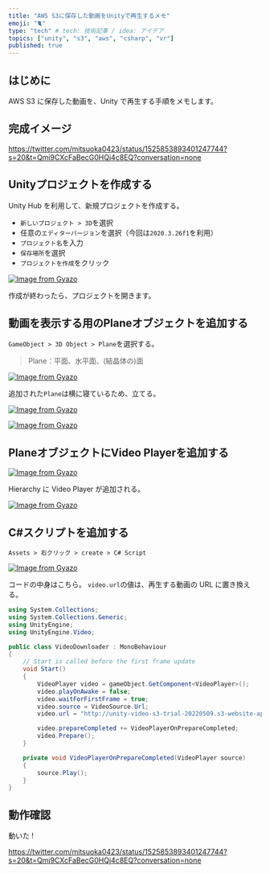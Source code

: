 ```yaml
---
title: "AWS S3に保存した動画をUnityで再生するメモ"
emoji: "🐈"
type: "tech" # tech: 技術記事 / idea: アイデア
topics: ["unity", "s3", "aws", "csharp", "vr"]
published: true
---
```


## はじめに

AWS S3 に保存した動画を、Unity で再生する手順をメモします。

## 完成イメージ

https://twitter.com/mitsuoka0423/status/1525853893401247744?s=20&t=Qmi9CXcFaBecG0HQj4c8EQ?conversation=none

## Unityプロジェクトを作成する

Unity Hub を利用して、新規プロジェクトを作成する。

- `新しいプロジェクト > 3D`を選択
- 任意の`エディターバージョン`を選択（今回は`2020.3.26f1`を利用）
- `プロジェクト名`を入力
- `保存場所`を選択
- `プロジェクトを作成`をクリック

[![Image from Gyazo](https://i.gyazo.com/7f01c2d32a14eff925b399f0899b10b6.png)](https://gyazo.com/7f01c2d32a14eff925b399f0899b10b6)

作成が終わったら、プロジェクトを開きます。

## 動画を表示する用のPlaneオブジェクトを追加する

`GameObject > 3D Object > Plane`を選択する。

> Plane：平面、水平面、(結晶体の)面

[![Image from Gyazo](https://i.gyazo.com/d26cfa4f2096983c72462cb8fd42d798.png)](https://gyazo.com/d26cfa4f2096983c72462cb8fd42d798)

追加された`Plane`は横に寝ているため、立てる。

[![Image from Gyazo](https://i.gyazo.com/204c4fedaad0fd121eb4f8330be2cf0b.png)](https://gyazo.com/204c4fedaad0fd121eb4f8330be2cf0b)

[![Image from Gyazo](https://i.gyazo.com/0ad4d3b4789164f0f639fb5336ffb34c.png)](https://gyazo.com/0ad4d3b4789164f0f639fb5336ffb34c)

## PlaneオブジェクトにVideo Playerを追加する

[![Image from Gyazo](https://i.gyazo.com/585d4b12dd58b69c9d9d82245cbbb964.png)](https://gyazo.com/585d4b12dd58b69c9d9d82245cbbb964)

Hierarchy に Video Player が追加される。

[![Image from Gyazo](https://i.gyazo.com/ed01ac16459c1302185602d0711393c3.png)](https://gyazo.com/ed01ac16459c1302185602d0711393c3)

## C#スクリプトを追加する

`Assets > 右クリック > create > C# Script`

[![Image from Gyazo](https://i.gyazo.com/56cdd6e28a4b46e5aa26cc5606e4168b.png)](https://gyazo.com/56cdd6e28a4b46e5aa26cc5606e4168b)

コードの中身はこちら。
`video.url`の値は、再生する動画の URL に置き換える。

```cs
using System.Collections;
using System.Collections.Generic;
using UnityEngine;
using UnityEngine.Video;

public class VideoDownloader : MonoBehaviour
{
    // Start is called before the first frame update
    void Start()
    {
        VideoPlayer video = gameObject.GetComponent<VideoPlayer>();
        video.playOnAwake = false;
        video.waitForFirstFrame = true;
        video.source = VideoSource.Url;
        video.url = "http://unity-video-s3-trial-20220509.s3-website-ap-northeast-1.amazonaws.com/video.mp4";

        video.prepareCompleted += VideoPlayerOnPrepareCompleted;
        video.Prepare();
    }

    private void VideoPlayerOnPrepareCompleted(VideoPlayer source)
    {
        source.Play();
    }
}
```

## 動作確認

動いた !

https://twitter.com/mitsuoka0423/status/1525853893401247744?s=20&t=Qmi9CXcFaBecG0HQj4c8EQ?conversation=none